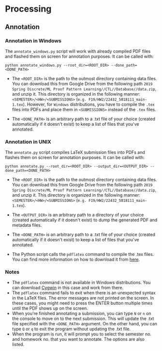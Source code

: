 # Processing
## Annotation
### Annotation in Windows
The `annotate_windows.py` script will work with already compiled PDF files and flashed them on screen for annotation purposes. It can be called with:
```
python annotate_windows.py --root_dir=<ROOT_DIR> --done_path=<DONE_PATH>
```
* The `<ROOT_DIR>` is the path to the outmost directory containing data files. You can download this from Google Drive from the following path `2019 Spring Discrete/ML Proof Pattern Learning//CTL//Database//data.zip`, and unzip it. This directory is organized in the following manner: `<SEMESTER>/<HW>/<SUBMISSIONS>` (`e.g. F19/HW2/22432_5818111_main-1.tex`). However, for `Windows` distributions, you have to compile the `.tex` files into PDFs and place them in `<SUBMISSIONS>` instead of the `.tex` files.

* The `<DONE_PATH>` is an arbitrary path to a .txt file of your choice (created automatically if it doesn't exist) to keep a list of files that you've annotated.

### Annotation in UNIX
The `annotate.py` script compiles LaTeX submission files into PDFs and flashes them on screen for annotation purposes. It can be called with:
```
python annotate.py --root_dir=<ROOT_DIR> --output_dir=<OUTPUT_DIR> --done_path=<DONE_PATH>
```

* The `<ROOT_DIR>` is the path to the outmost directory containing data files. You can download this from Google Drive from the following path `2019 Spring Discrete/ML Proof Pattern Learning//CTL//Database//data.zip`, and unzip it. This directory is organized in the following manner: `<SEMESTER>/<HW>/<SUBMISSIONS>` (`e.g. F19/HW2/22432_5818111_main-1.tex`).

* The `<OUTPUT_DIR>` is an arbitrary path to a directory of your choice (created automatically if it doesn't exist) to dump the generated PDF and metadata files.

* The `<DONE_PATH>` is an arbitrary path to a .txt file of your choice (created automatically if it doesn't exist) to keep a list of files that you've annotated.

* The Python script calls the `pdflatex` command to compile the .tex files. You can find more information on how to download it from [here](https://linux.die.net/man/1/pdflatex).

### Notes
* The `pdflatex` command is not available in Windows distributions. You can download [Cygwin](https://cygwin.com/install.html) in this case and work from there.
* The `pdflatex` command fails to exit when there is an unexpected syntax in the LaTeX files. The error messages are not printed on the screen. In these cases, you might need to press the ENTER button multiple times until the PDF shows up on the screen.
* When you're finished annotating a submission, you can type `N` or `n` on the console to move on to the next submission. This will update the .txt file specified with the `<DONE_PATH>` argument. On the other hand, you can type `Q` or `q` to exit the program without updating the .txt file.
* When the program is run, it will prompt you to select the semester no. and homework no. that you want to annotate. The options are also listed.